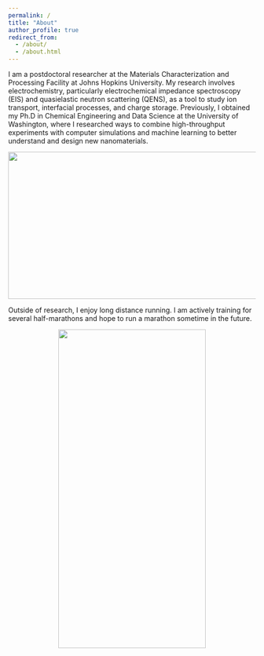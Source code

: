 ```yaml
---
permalink: /
title: "About"
author_profile: true
redirect_from: 
  - /about/
  - /about.html
---
```


I am a postdoctoral researcher at the Materials Characterization and Processing Facility at Johns Hopkins University. My research involves electrochemistry, particularly electrochemical impedance spectroscopy (EIS) and quasielastic neutron scattering (QENS), as a tool to study ion transport, interfacial processes, and charge storage. Previously, I obtained my Ph.D in Chemical Engineering and Data Science at the University of Washington, where I researched ways to combine high-throughput experiments with computer simulations and machine learning to better understand and design new nanomaterials.

<p align="center">
  <img src="../images/summary.png" width="650" height="300">
</p>

Outside of research, I enjoy long distance running. I am actively training for several half-marathons and hope to run a marathon sometime in the future. 

<p align="center">
  <img src="../images/running.png" width="300" height="650">
</p>





